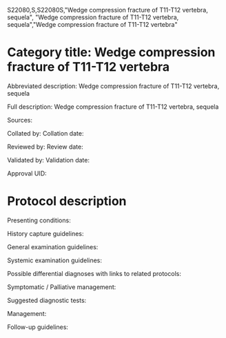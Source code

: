 S22080,S,S22080S,"Wedge compression fracture of T11-T12 vertebra, sequela", "Wedge compression fracture of T11-T12 vertebra, sequela","Wedge compression fracture of T11-T12 vertebra"
# Category title: Wedge compression fracture of T11-T12 vertebra

Abbreviated description: Wedge compression fracture of T11-T12 vertebra, sequela

Full description: Wedge compression fracture of T11-T12 vertebra, sequela

Sources:

Collated by:
Collation date:

Reviewed by:
Review date:

Validated by:
Validation date:

Approval UID:

# Protocol description

Presenting conditions:

History capture guidelines:

General examination guidelines:

Systemic examination guidelines:

Possible differential diagnoses with links to related protocols:

Symptomatic / Palliative management:

Suggested diagnostic tests:

Management:

Follow-up guidelines:
